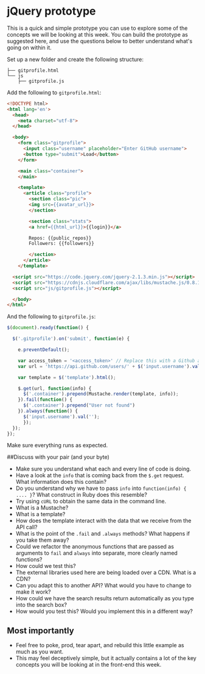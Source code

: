 # jQuery prototype

This is a quick and simple prototype you can use to explore some of the concepts we will be looking at this week. You can build the prototype as suggested here, and use the questions below to better understand what's going on within it.

Set up a new folder and create the following structure:

```
├── gitprofile.html
└── js
    ├── gitprofile.js
```

Add the following to `gitprofile.html`:

```html
<!DOCTYPE html>
<html lang='en'>
  <head>
    <meta charset="utf-8">
  </head>

  <body>
    <form class="gitprofile">
      <input class="username" placeholder="Enter GitHub username">
      <button type="submit">Load</button>
    </form>

    <main class="container">
    </main>

    <template>
      <article class="profile">
        <section class="pic">
        <img src={{avatar_url}}>
        </section>

        <section class="stats">
        <a href={{html_url}}>{{login}}</a>

        Repos: {{public_repos}}
        Followers: {{followers}}

        </section>
      </article>
    </template>

  <script src="https://code.jquery.com/jquery-2.1.3.min.js"></script>
  <script src="https://cdnjs.cloudflare.com/ajax/libs/mustache.js/0.8.1/mustache.min.js"></script>
  <script src="js/gitprofile.js"></script>

  </body>
</html>
```

And the following to `gitprofile.js`:

```javascript
$(document).ready(function() {

  $('.gitprofile').on('submit', function(e) {

    e.preventDefault();

    var access_token = '<access_token>' // Replace this with a Github access token that you can generate as explained here https://help.github.com/articles/creating-an-access-token-for-command-line-use/
    var url = 'https://api.github.com/users/' + $('input.username').val() + "?access_token=" + access_token;

    var template = $('template').html();

    $.get(url, function(info) {
      $('.container').prepend(Mustache.render(template, info));
    }).fail(function() {
      $('.container').prepend("User not found")
    }).always(function() {
      $('input.username').val('');
      });
  });
});
```

Make sure everything runs as expected.

##Discuss with your pair (and your byte)

* Make sure you understand what each and every line of code is doing.
* Have a look at the `info` that is coming back from the `$.get` request. What information does this contain?
* Do you understand why we have to pass `info` into `function(info) { .... }`? What construct in Ruby does this resemble?
* Try using `cURL` to obtain the same data in the command line.
* What is a Mustache?
* What is a template?
* How does the template interact with the data that we receive from the API call?
* What is the point of the `.fail` and `.always` methods? What happens if you take them away?
* Could we refactor the anonymous functions that are passed as arguments to `fail` and `always` into separate, more clearly named functions?
* How could we test this?
* The external libraries used here are being loaded over a CDN. What is a CDN?
* Can you adapt this to another API? What would you have to change to make it work?
* How could we have the search results return automatically as you type into the search box?
* How would you test this? Would you implement this in a different way?

## Most importantly
* Feel free to poke, prod, tear apart, and rebuild this little example as much as you want.
* This may feel deceptively simple, but it actually contains a lot of the key concepts you will be looking at in the front-end this week.
